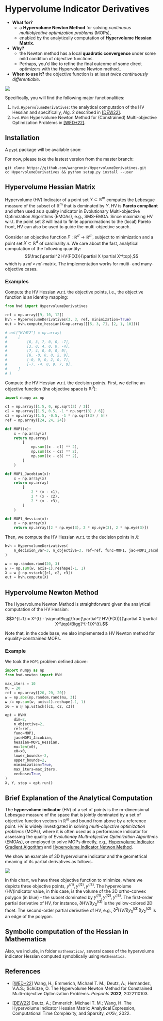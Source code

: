 # Hypervolume Indicator Derivatives

* **What for?**
  * a **Hypervolume Newton Method** for solving _continuous multiobjective optimization problems_ (MOPs),
  * enabled by the analytically computation of **Hypervolume Hessian Matrix**.
* **Why?**
  * the Newton method has a local **quadratic convergence** under some mild condition of objective functions.
  * Perhaps, you'd like to refine the final outcome of some direct optimizers with the Hypervolume Newton method..
* **When to use it?** the objective function is at least *twice continuously differentiable*.

![](assets/demo.png)

Specifically, you will find the following major functionalities:

1. `hvd.HypervolumeDerivatives`: the analytical computation of the HV Hessian and specifically, Alg. 2 described in [[DEW22]](https://arxiv.org/abs/2211.04171).
2. `hvd.HVN`: Hypervolume Newton Method for (Constrained) Multi-objective Optimization Problems in [[WED+22]](https://www.preprints.org/manuscript/202211.0103/v1).

## Installation

<!-- You could either install the stable version on `pypi`: -->
A `pypi` package will be available soon:
<!-- ```shell
pip install hvd
``` -->

For now, please take the lastest version from the master branch:

```shell
git clone https://github.com/wangronin/HypervolumeDerivatives.git
cd HypervolumeDerivatives && python setup.py install --user
```

## Hypervolume Hessian Matrix

Hypervolume (HV) Indicator of a point set $Y\subset\mathbb{R}^m$ computes the Lebesgue measure of the subset of $\mathbb{R}^m$ that is dominated by $Y$. HV is **Pareto compliant** and often used as a quality indicator in Evolutionary Multi-objective Optimization Algorithms (EMOAs), e.g., SMS-EMOA. Since maximizing HV w.r.t. the point set $S$ will lead to finite approximations to the (local) Pareto front, HV can also be used to guide the multi-objective search.

Consider an objective function $F:\mathbb{R}^d \rightarrow \mathbb{R}^m$, subject to minimization and a point set $X\subset \mathbb{R}^d$ of cardinality $n$. We care about the fast, analytical computation of the following quantity:
$$\frac{\partial^2 HV(F(X))}{\partial X \partial X^\top},$$
which is a $nd \times nd$-matrix. The implementation works for multi- and many-objective cases.

### Examples

Compute the HV Hessian w.r.t. the objective points, i.e., the objective function is an identity mapping:

```Python
from hvd import HypervolumeDerivatives

ref = np.array([9, 10, 12])
hvh = HypervolumeDerivatives(3, 3, ref, minimization=True)
out = hvh.compute_hessian(X=np.array([[5, 3, 7], [2, 1, 10]]))

# out["HVdY2"] = np.array(
#     [
#         [0, 3, 7, 0, 0, -7],
#         [3, 0, 4, 0, 0, -4],
#         [7, 4, 0, 0, 0, 0],
#         [0, -0, 0, 0, 2, 9],
#         [-0, 0, 0, 2, 0, 7],
#         [-7, -4, 0, 9, 7, 0],
#     ]
# )
```

Compute the HV Hessian w.r.t. the decision points.
First, we define an objective function (the objective space is $\mathbb{R}^3$):

```Python
import numpy as np

c1 = np.array([1.5, 0, np.sqrt(3) / 3])
c2 = np.array([1.5, 0.5, -1 * np.sqrt(3) / 6])
c3 = np.array([1.5, -0.5, -1 * np.sqrt(3) / 6])
ref = np.array([24, 24, 24])

def MOP1(x):
    x = np.array(x)
    return np.array(
        [
            np.sum((x - c1) ** 2),
            np.sum((x - c2) ** 2),
            np.sum((x - c3) ** 2),
        ]
    )

def MOP1_Jacobian(x):
    x = np.array(x)
    return np.array(
        [
            2 * (x - c1),
            2 * (x - c2),
            2 * (x - c3),
        ]
    )

def MOP1_Hessian(x):
    x = np.array(x)
    return np.array([2 * np.eye(3), 2 * np.eye(3), 2 * np.eye(3)])
```

Then, we compute the HV Hessian w.r.t. to the decision points in $X$:

```Python
hvh = HypervolumeDerivatives(
    n_decision_var=3, n_objective=3, ref=ref, func=MOP1, jac=MOP1_Jacobian, hessian=MOP1_Hessian
)

w = np.random.rand(20, 3)
w /= np.sum(w, axis=1).reshape(-1, 1)
X = w @ np.vstack([c1, c2, c3])
out = hvh.compute(X)
```

## Hypervolume Newton Method

The Hypervolume Newton Method is straightforward given the analytical computation of the HV Hessian:

$$X^{t+1} = X^{t} - \sigma\Bigg[\frac{\partial^2 HV(F(X))}{\partial X \partial X^\top}\Bigg]^{-1}X^{t}.$$

Note that, in the code base, we also implemented a HV Newton method for equality-constrained MOPs.

### Example

We took the `MOP1` problem defined above:

```Python
import numpy as np
from hvd.newton import HVN

max_iters = 10
mu = 20
ref = np.array([20, 20, 20])
w = np.abs(np.random.rand(mu, 3))
w /= np.sum(w, axis=1).reshape(-1, 1)
x0 = w @ np.vstack([c1, c2, c3])

opt = HVN(
    dim=2,
    n_objective=2,
    ref=ref,
    func=MOP1,
    jac=MOP1_Jacobian,
    hessian=MOP1_Hessian,
    mu=len(x0),
    x0=x0,
    lower_bounds=-2,
    upper_bounds=2,
    minimization=True,
    max_iters=max_iters,
    verbose=True,
)
X, Y, stop = opt.run()
```

## Brief Explanation of the Analytical Computation

The **hypervolume indicator** (HV) of a set of points is the m-dimensional Lebesgue measure of the space that is jointly dominated by a set of objective function vectors in $\mathbb{R}^m$ and bound from above by a reference point. HV is widely investigated in solving _multi-objective optimization problems_ (MOPs), where it is often used as a performance indicator for assessing the quality of _Evolutionay Multi-objective Optimization Algorithms_ (EMOAs), or employed to solve MOPs directly, e.g., [Hypervolume Indicator Gradient Algorithm](https://scholar.google.com/citations?view_op=view_citation&hl=en&user=Pz9c6XwAAAAJ&citation_for_view=Pz9c6XwAAAAJ:5nxA0vEk-isC) and [Hypervolume Indicator Netwon Method](https://scholar.google.com/citations?view_op=view_citation&hl=en&user=Pz9c6XwAAAAJ&citation_for_view=Pz9c6XwAAAAJ:QIV2ME_5wuYC).

We show an example of 3D hypervolume indicator and the geometrical meaning of its partial derivatives as follows.

![](assets/HV3D.png)

In this chart, we have three objective function to minimize, where we depicts three objective points, $y^{(i1)}, y^{(i2)}, y^{(i3)}$. The hypervolume (HV)indicator value, in this case, is the volume of the 3D ortho-convex polygon (in blue) - the subset dominated by $y^{(i1)}, y^{(i2)}, y^{(i3)}$. The first-order partial derivative of HV, for instance, $\partial HV/\partial y_3^{(i3)}$ is the yellow-colored 2D facet. The second-order partial derivative of HV, e.g., $\partial^2 HV/\partial y_3^{(i3)} \partial y_2^{(i2)}$ is an edge of the polygon.

## Symbolic computation of the Hessian in Mathematica

Also, we include, in folder `mathematica/`, several cases of the hypervolume indicator Hessian computed symoblically using `Mathematica`.

## References

* [[WED+22]](https://www.preprints.org/manuscript/202211.0103/v1) Wang, H.; Emmerich, Michael T. M.; Deutz, A.; Hernández, V.A.S.; Schütze, O. The Hypervolume Newton Method for Constrained Multi-objective Optimization Problems. _Preprints_ **2022**, 2022110103.

* [[DEW22]](https://arxiv.org/abs/2211.04171) Deutz, A.; Emmerich, Michael T. M.; Wang, H. The Hypervolume Indicator Hessian Matrix: Analytical Expression, Computational Time Complexity, and Sparsity, _arXiv_, 2022.